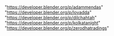 "https://developer.blender.org/p/adammendas"
"https://developer.blender.org/p/lovadda"
"https://developer.blender.org/p/dilchahtah"
"https://developer.blender.org/p/kolkatanight"
"https://developer.blender.org/p/zerodhatradings"
 
